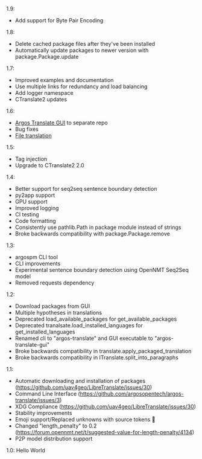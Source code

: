 1.9:
- Add support for Byte Pair Encoding

1.8:
- Delete cached package files after they've been installed
- Automatically update packages to newer version with package.Package.update

1.7:
- Improved examples and documentation
- Use multiple links for redundancy and load balancing
- Add logger namespace
- CTranslate2 updates

1.6:
- [Argos Translate GUI](https://github.com/argosopentech/argos-translate-gui) to separate repo
- Bug fixes
- [File translation](https://github.com/dingedi/argos-translate-files)

1.5:
- Tag injection
- Upgrade to CTranslate2 2.0

1.4:
- Better support for seq2seq sentence boundary detection
- py2app support
- GPU support
- Improved logging
- CI testing
- Code formatting
- Consistently use pathlib.Path in package module instead of strings
- Broke backwards compatibility with package.Package.remove

1.3:
- argospm CLI tool
- CLI improvements
- Experimental sentence boundary detection using OpenNMT Seq2Seq model
- Removed requests dependency

1.2:
- Download packages from GUI
- Multiple hypotheses in translations
- Deprecated load_available_packages for get_available_packages
- Deprecated tranalsate.load_installed_languages for get_installed_languages
- Renamed cli to "argos-translate" and GUI executable to "argos-translate-gui"
- Broke backwards compatibility in translate.apply_packaged_translation
- Broke backwards compatibility in ITranslate.split_into_paragraphs

1.1:
- Automatic downloading and installation of packages (https://github.com/uav4geo/LibreTranslate/issues/30)
- Command Line Interface
(https://github.com/argosopentech/argos-translate/issues/3)
- XDG Compliance (https://github.com/uav4geo/LibreTranslate/issues/30)
- Stability improvements
- Emoji support/Replaced unknowns with source tokens 🚀
- Changed "length_penalty" to 0.2 (https://forum.opennmt.net/t/suggested-value-for-length-penalty/4134)
- P2P model distribution support

1.0:
Hello World
